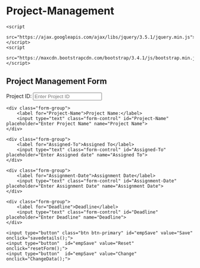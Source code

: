# Project-Management
<!DOCTYPE html>


<head>
<title>Bootstrap Example</title>
	<meta charset="utf-8">
	<meta name="viewport" content="width=device-width, initial-scale=1">
	<link rel="stylesheet"
	href="https://maxcdn.bootstrapcdn.com/bootstrap/3.4.1/css/bootstrap.min.css">
	
	<script
		src="https://ajax.googleapis.com/ajax/libs/jquery/3.5.1/jquery.min.js"></script>
	<script
		src="https://maxcdn.bootstrapcdn.com/bootstrap/3.4.1/js/bootstrap.min.js"></script>
</head>

<body>
	<div class="container">
	<h2>Project Management Form</h2>
		<form id="empForm" method="post">
	<div class="form-group">
		<span><label for="Project-Id">Project ID:</label></span>
		<input type="text" class="form-control" name="Project-Id" id="Project-Id" placeholder="Enter Project ID" required>
 	</div>

	<div class="form-group">
		<label for="Project-Name">Project Name:</label>
		<input type="text" class="form-control" id="Project-Name" placeholder="Enter Project Name" name="Project Name">
	</div>

	<div class="form-group">
		<label for="Assigned-To">Assigned To</label>
		<input type="text" class="form-control" id="Assigned-To" placeholder="Enter Assigned date" name="Assigned To">
	</div>

	<div class="form-group">
		<label for="Assignment-Date">Assignment Date</label>
		<input type="text" class="form-control" id="Assignment-Date" placeholder="Enter Assignment Date" name="Assignment Date">
	</div>

	<div class="form-group">
		<label for="Deadline">Deadline</label>
		<input type="text" class="form-control" id="Deadline" placeholder="Enter Deadline" name="Deadline">
	</div>

	<input type="button" class="btn btn-primary" id="empSave" value="Save" onclick="savedetails();">
	<input type="button"  id="empSave" value="Reset" onclick="resetForm();">
	<input type="button"  id="empSave" value="Change" onclick="ChangeData();">
</form>

</div>


<script>
	$("#Project-Id").focus();
	function validateAndGetFormData() {
		var Project-IdVar = $("#Project-Id").val();
		if (Project-IdVar === "") {
		alert("Project ID Required Value");
		$("#Project-Id").focus();
		return "";
		}

		var Project-NameVar = $("#Project-Name").val();
		if (Project-NameVar === "") {
		alert("Project Name is Required Value");
		$("#Project-Name").focus();
		return "";
		}
	
		var Assigned-ToVar = $("#Assigned-To").val();
		if (Assigned-ToVar === "") {
		alert("Assigned-To is Required Value");
		$("#Assigned-To").focus();
		return "";
		}

		var Assignment-DateVar = $("#Assignment-Date").val();
		if (Assignment-DateVar === "") {
		alert("Assignment-Date is Required Value");
		$("#Assignment-Date").focus();
		return "";
		}

		var DeadlineVar = $("#Deadline").val();
		if (DeadlineVar === "") {
		alert("Deadline is Required Value");
		$("#Deadline").focus();
		return "";
		}

		var jsonStrObj = {
		Project-Id: Project-IdVar,
		Project-Name: Project-NameVar,
		Assigned-To: Assigned-ToVar,
		Assignment-Date: Assignment-DateVar,
		Deadline: DeadlineVar,
		};
	
	return JSON.stringify(jsonStrObj);
	}


function createPUTRequest(connToken, jsonObj, dbName, relName) {
	var putRequest = "{\n"
		+ "\"token\" : \""
		+ connToken
		+ "\","
		+ "\"dbName\": \""
		+ dbName
		+ "\",\n" + "\"cmd\" : \"PUT\",\n"
		+ "\"rel\" : \""
		+ relName + "\","
		+ "\"jsonStr\": \n"
		+ jsonObj
		+ "\n"
		+ "}";
	return putRequest;
	}

  	function executeCommand(reqString, dbBaseUrl, apiEndPointUrl) {
		var url = dbBaseUrl + apiEndPointUrl;
		var jsonObj;
		$.post(url, reqString, function (result) {
		jsonObj = JSON.parse(result);
		}).fail(function (result) {
		var dataJsonObj = result.responseText;
		jsonObj = JSON.parse(dataJsonObj);
		});
		return jsonObj;
		}

		function resetForm() {
		$("#Project-Id").val("")
		$("#Project-Name").val("");
		$("#Assiged-To").val("");
		$("#Assignment -Date").val("");
		$("#Deadline").val("");
		$("#Project-Id").prop("disabled", false);
		$("#save").prop("disabled", true);
		$("#change").prop("disabled", true);
		$("#reset").prop("disabled", true);
		$("#Project-Id").focus();
		}

   		function savedetails() {
		var jsonStr = validateAndGetFormData();
		if (jsonStr === "") {
		return;
		}
		
		function ChangeData() {
		$(change).prop("disabled", true);
		validateData();
		var updateRequest createLPDATERecordRequest(connToken, jsonChg, empDBNane, empRelationName, localStorage.getItem("
		jQuery.ajaxSetup({async: false));
		var resJsonObj = executeCommandAtGivenBaseUrl(updateRequest, jpdbBaseUR, JpdbIML); 
		jQuery.ajaxSetup({async: true});
		console.log(resJsonObj);
		resetForm();
		$('#Project-Id').focus();
		}
		



		var putReqStr = createPUTRequest("90932909|-31949282325612047|90948073",
		jsonStr, "Project", "Project-REL");
		alert(putReqStr);
		jQuery.ajaxSetup({async: false});
		var resultObj = executeCommand(putReqStr,
		"http://api.login2explore.com:5577", "/api/iml");
		alert(JSON.stringify(resultObj));
		jQuery.ajaxSetup({async: true});
		resetForm();
		}
</script>
</body>
</html>
